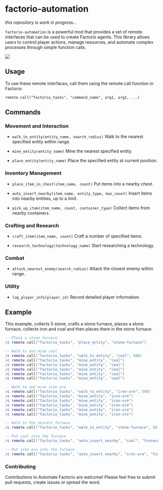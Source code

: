 # factorio-automation
<i>this repository is work in progress...</i>

```factorio-automation``` is a powerful mod that provides a set of remote interfaces that can be used to create Factorio agents. This library allows users to control player actions, manage resources, and automate complex processes through simple function calls.

<div>
    <img src="image.jpeg"/>
</div>

## Usage
To use these remote interfaces, call them using the remote.call function in Factorio:
```
remote.call("factorio_tasks", "command_name", arg1, arg2, ...)
```

## Commands

### Movement and Interaction
- `walk_to_entity(entity_name, search_radius)`
  Walk to the nearest specified entity within range.

- `mine_entity(entity_name)`
  Mine the nearest specified entity.

- `place_entity(entity_name)`
  Place the specified entity at current position.

### Inventory Management
- `place_item_in_chest(item_name, count)`
  Put items into a nearby chest.

- `auto_insert_nearby(item_name, entity_type, max_count)`
  Insert items into nearby entities, up to a limit.

- `pick_up_item(item_name, count, container_type)`
  Collect items from nearby containers.

### Crafting and Research
- `craft_item(item_name, count)`
  Craft a number of specified items.

- `research_technology(technology_name)`
  Start researching a technology.

### Combat
- `attack_nearest_enemy(search_radius)`
  Attack the closest enemy within range.

### Utility
- `log_player_info(player_id)`
  Record detailed player information.

## Example
This example, collects 5 stone, crafts a stone furnace, places a stone furnace, collects iron and coal and then places them in the stone furnace. 
```lua
-- Place a stone furnace
/c remote.call("factorio_tasks", "place_entity", "stone-furnace")

-- Walk to and mine coal
/c remote.call("factorio_tasks", "walk_to_entity", "coal", 500)
/c remote.call("factorio_tasks", "mine_entity", "coal")
/c remote.call("factorio_tasks", "mine_entity", "coal")
/c remote.call("factorio_tasks", "mine_entity", "coal")
/c remote.call("factorio_tasks", "mine_entity", "coal")
/c remote.call("factorio_tasks", "mine_entity", "coal")

-- Walk to and mine iron ore
/c remote.call("factorio_tasks", "walk_to_entity", "iron-ore", 500)
/c remote.call("factorio_tasks", "mine_entity", "iron-ore")
/c remote.call("factorio_tasks", "mine_entity", "iron-ore")
/c remote.call("factorio_tasks", "mine_entity", "iron-ore")
/c remote.call("factorio_tasks", "mine_entity", "iron-ore")
/c remote.call("factorio_tasks", "mine_entity", "iron-ore")

-- Walk to the nearest furnace
/c remote.call("factorio_tasks", "walk_to_entity", "stone-furnace", 50)

-- Put coal into the furnace
/c remote.call("factorio_tasks", "auto_insert_nearby", "coal", "furnace", 5)

-- Put iron ore into the furnace
/c remote.call("factorio_tasks", "auto_insert_nearby", "iron-ore", "furnace", 5)
```

### Contributing
Contributions to Automate Factorio are welcome! Please feel free to submit pull requests, create issues or spread the word.